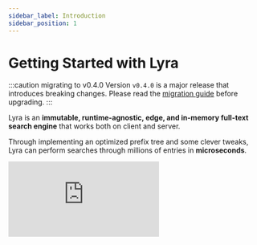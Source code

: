 ```yaml
---
sidebar_label: Introduction
sidebar_position: 1
---
```


# Getting Started with Lyra

:::caution migrating to v0.4.0
Version `v0.4.0` is a major release that introduces breaking changes. Please read the [migration guide](/migrating-to-v0.4.0) before upgrading.
:::

Lyra is an **immutable, runtime-agnostic, edge, and in-memory full-text search engine** that works both on client and server.

Through implementing an optimized prefix tree and some clever tweaks, Lyra can perform searches through millions of entries in **microseconds**.

<div className="youtube">
  <iframe 
    title="Embedded youtube"
    src="https://www.youtube.com/embed/42sMkbGLlh4" frameBorder="0" 
    allow="accelerometer; autoplay; clipboard-write; encrypted-media; gyroscope; picture-in-picture" allowFullScreen 
  />
</div>

## Requirements

A JavaScript runtime is the **only** requirement. Lyra has been designed to work on any runtime and has no dependencies.

## Installation

You can install Lyra using npm, yarn, pnpm:

```bash
npm install @lyrasearch/lyra
```

```bash
yarn add @lyrasearch/lyra
```

```bash
pnpm add @lyrasearch/lyra
```

Or import it directly in a browser module:

```html
<html>
  <body>
    <script type="module">
      import { create, search, insert } from "https://unpkg.com/@lyrasearch/lyra@latest/dist/index.js";

      // ...
    </script>
  </body>
</html>
```
